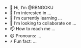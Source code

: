 - 👋 Hi, I’m @RBNGOKU
- 👀 I’m interested in ...
- 🌱 I’m currently learning ...
- 💞️ I’m looking to collaborate on ...
- 📫 How to reach me ...
- 😄 Pronouns: ...
- ⚡ Fun fact: ...

<!---
RBNGOKU/RBNGOKU is a ✨ special ✨ repository because its `README.md` (this file) appears on your GitHub profile.
You can click the Preview link to take a look at your changes.
--->
